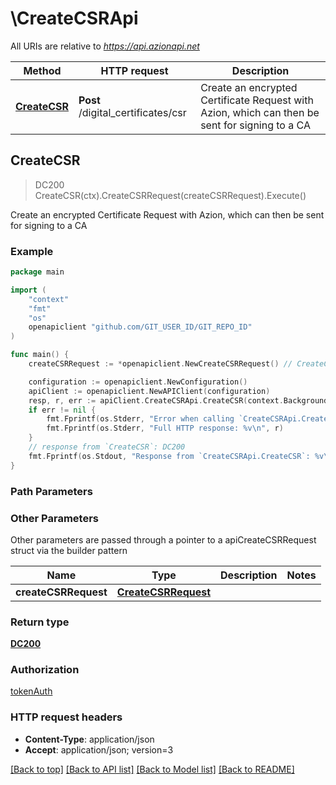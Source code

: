 # \CreateCSRApi

All URIs are relative to *https://api.azionapi.net*

Method | HTTP request | Description
------------- | ------------- | -------------
[**CreateCSR**](CreateCSRApi.md#CreateCSR) | **Post** /digital_certificates/csr | Create an encrypted Certificate Request with Azion, which can then be sent for signing to a CA



## CreateCSR

> DC200 CreateCSR(ctx).CreateCSRRequest(createCSRRequest).Execute()

Create an encrypted Certificate Request with Azion, which can then be sent for signing to a CA

### Example

```go
package main

import (
    "context"
    "fmt"
    "os"
    openapiclient "github.com/GIT_USER_ID/GIT_REPO_ID"
)

func main() {
    createCSRRequest := *openapiclient.NewCreateCSRRequest() // CreateCSRRequest | 

    configuration := openapiclient.NewConfiguration()
    apiClient := openapiclient.NewAPIClient(configuration)
    resp, r, err := apiClient.CreateCSRApi.CreateCSR(context.Background()).CreateCSRRequest(createCSRRequest).Execute()
    if err != nil {
        fmt.Fprintf(os.Stderr, "Error when calling `CreateCSRApi.CreateCSR``: %v\n", err)
        fmt.Fprintf(os.Stderr, "Full HTTP response: %v\n", r)
    }
    // response from `CreateCSR`: DC200
    fmt.Fprintf(os.Stdout, "Response from `CreateCSRApi.CreateCSR`: %v\n", resp)
}
```

### Path Parameters



### Other Parameters

Other parameters are passed through a pointer to a apiCreateCSRRequest struct via the builder pattern


Name | Type | Description  | Notes
------------- | ------------- | ------------- | -------------
 **createCSRRequest** | [**CreateCSRRequest**](CreateCSRRequest.md) |  | 

### Return type

[**DC200**](DC200.md)

### Authorization

[tokenAuth](../README.md#tokenAuth)

### HTTP request headers

- **Content-Type**: application/json
- **Accept**: application/json; version=3

[[Back to top]](#) [[Back to API list]](../README.md#documentation-for-api-endpoints)
[[Back to Model list]](../README.md#documentation-for-models)
[[Back to README]](../README.md)

